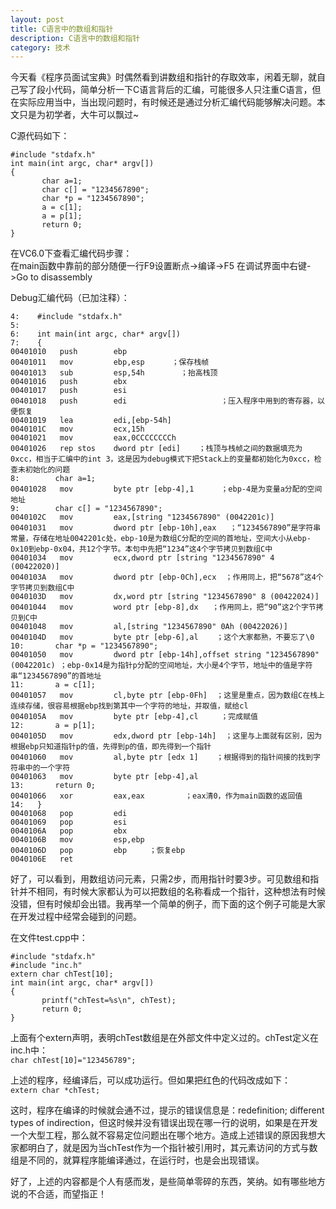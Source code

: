 ```yaml
---
layout: post
title: C语言中的数组和指针
description: C语言中的数组和指针
category: 技术
---
```


今天看《程序员面试宝典》时偶然看到讲数组和指针的存取效率，闲着无聊，就自己写了段小代码，简单分析一下C语言背后的汇编，可能很多人只注重C语言，但在实际应用当中，当出现问题时，有时候还是通过分析汇编代码能够解决问题。本文只是为初学者，大牛可以飘过~

C源代码如下：

	#include "stdafx.h"
	int main(int argc, char* argv[])
	{
	       char a=1;
	       char c[] = "1234567890";
	       char *p = "1234567890";
	       a = c[1];
	       a = p[1];
	       return 0;
	}
	
在VC6.0下查看汇编代码步骤：  
在main函数中靠前的部分随便一行F9设置断点->编译->F5
在调试界面中右键->Go to disassembly

Debug汇编代码（已加注释）：

	4:    #include "stdafx.h"
	5:
	6:    int main(int argc, char* argv[])
	7:    {
	00401010   push        ebp     
	00401011   mov         ebp,esp      ；保存栈帧
	00401013   sub         esp,54h        ；抬高栈顶
	00401016   push        ebx
	00401017   push        esi
	00401018   push        edi                     ；压入程序中用到的寄存器，以便恢复
	00401019   lea         edi,[ebp-54h]             
	0040101C   mov         ecx,15h
	00401021   mov         eax,0CCCCCCCCh
	00401026   rep stos    dword ptr [edi]    ；栈顶与栈帧之间的数据填充为0xcc，相当于汇编中的int 3，这是因为debug模式下把Stack上的变量都初始化为0xcc，检查未初始化的问题
	8:        char a=1;
	00401028   mov         byte ptr [ebp-4],1      ；ebp-4是为变量a分配的空间地址
	9:        char c[] = "1234567890";
	0040102C   mov         eax,[string "1234567890" (0042201c)]
	00401031   mov         dword ptr [ebp-10h],eax   ；“1234567890”是字符串常量，存储在地址0042201c处，ebp-10是为数组C分配的空间的首地址，空间大小从ebp-0x10到ebp-0x04，共12个字节。本句中先把“1234”这4个字节拷贝到数组C中
	00401034   mov         ecx,dword ptr [string "1234567890" 4 (00422020)]
	0040103A   mov         dword ptr [ebp-0Ch],ecx  ；作用同上，把“5678”这4个字节拷贝到数组C中
	0040103D   mov         dx,word ptr [string "1234567890" 8 (00422024)]
	00401044   mov         word ptr [ebp-8],dx   ；作用同上，把“90”这2个字节拷贝到C中
	00401048   mov         al,[string "1234567890" 0Ah (00422026)]
	0040104D   mov         byte ptr [ebp-6],al    ；这个大家都熟，不要忘了\0
	10:       char *p = "1234567890";
	00401050   mov         dword ptr [ebp-14h],offset string "1234567890" (0042201c) ；ebp-0x14是为指针p分配的空间地址，大小是4个字节，地址中的值是字符串“1234567890”的首地址
	11:       a = c[1];
	00401057   mov         cl,byte ptr [ebp-0Fh]  ；这里是重点，因为数组C在栈上连续存储，很容易根据ebp找到第其中一个字符的地址，并取值，赋给cl
	0040105A   mov         byte ptr [ebp-4],cl     ；完成赋值
	12:       a = p[1];
	0040105D   mov         edx,dword ptr [ebp-14h]  ；这里与上面就有区别，因为根据ebp只知道指针p的值，先得到p的值，即先得到一个指针
	00401060   mov         al,byte ptr [edx 1]    ；根据得到的指针间接的找到字符串中的一个字符
	00401063   mov         byte ptr [ebp-4],al
	13:       return 0;
	00401066   xor         eax,eax         ；eax清0，作为main函数的返回值
	14:   }
	00401068   pop         edi
	00401069   pop         esi
	0040106A   pop         ebx
	0040106B   mov         esp,ebp
	0040106D   pop         ebp     ；恢复ebp
	0040106E   ret
	
好了，可以看到，用数组访问元素，只需2步，而用指针时要3步。可见数组和指针并不相同，有时候大家都认为可以把数组的名称看成一个指针，这种想法有时候没错，但有时候却会出错。我再举一个简单的例子，而下面的这个例子可能是大家在开发过程中经常会碰到的问题。

在文件test.cpp中：

	#include "stdafx.h"
	#include "inc.h"
	extern char chTest[10];
	int main(int argc, char* argv[])
	{
	       printf("chTest=%s\n", chTest);
	       return 0;
	}
	
上面有个extern声明，表明chTest数组是在外部文件中定义过的。chTest定义在inc.h中：  
`char chTest[10]="123456789";`

上述的程序，经编译后，可以成功运行。但如果把红色的代码改成如下：  
`extern char *chTest;`

这时，程序在编译的时候就会通不过，提示的错误信息是：redefinition; different types of indirection，但这时候并没有错误出现在哪一行的说明，如果是在开发一个大型工程，那么就不容易定位问题出在哪个地方。造成上述错误的原因我想大家都明白了，就是因为当chTest作为一个指针被引用时，其元素访问的方式与数组是不同的，就算程序能编译通过，在运行时，也是会出现错误。
 
好了，上述的内容都是个人有感而发，是些简单零碎的东西，笑纳。如有哪些地方说的不合适，而望指正！